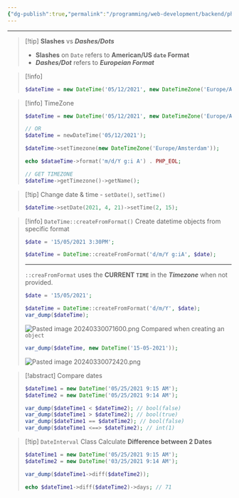 ```yaml
---
{"dg-publish":true,"permalink":"/programming/web-development/backend/php/02-object-oriented-programming-oop/18-date-time-object/01-date-time-object/","tags":["programming","php","webdevelopment","backend","OOP"]}
---
```



---

> [!tip] **Slashes** vs **_Dashes/Dots_**
>
> - **Slashes** on `Date` refers to **American/US `date` Format**
> - **_Dashes/Dot_** refers to **_Europeian Format_**

> [!info]
>
> ```php
> $dateTime = new DateTime('05/12/2021', new DateTimeZone('Europe/Amsterdam'));
>
>
> ```

> [!info] TimeZone
>
> ```php
> $dateTime = new DateTime('05/12/2021', new DateTimeZone('Europe/Amsterdam'));
>
> // OR
> $dateTime = newDateTime('05/12/2021');
>
> $dateTime->setTimezone(new DateTimeZone('Europe/Amsterdam'));
>
> echo $dataeTime->format('m/d/Y g:i A') . PHP_EOL;
>
> // GET TIMEZONE
> $dateTime->getTimezone()->getName();
> ```

> [!tip] Change date & time - `setDate()`, `setTime()`
>
> ```php
> $dateTime->setDate(2021, 4, 21)->setTime(2, 15);
> ```

> [!info] `DateTime::createFromFormat()`
> Create datetime objects from specific format
>
> ```php
> $date = '15/05/2021 3:30PM';
>
> $dateTime = DateTime::createFromFormat('d/m/Y g:iA', $date);
> ```
>
> ---
>
> `::creaFromFormat` uses the **CURRENT `TIME`** in the **_Timezone_** when not provided.
>
> ```php
> $date = '15/05/2021';
>
> $dateTime = DateTime::createFromFormat('d/m/Y', $date);
> var_dump($dateTime);
> ```
>
> ![Pasted image 20240330071600.png](/img/user/PROGRAMMING/Web%20Development/Backend/PHP/02%20Object-Oriented%20Programming%20(OOP)/18%20DateTime%20Object/attachments/Pasted%20image%2020240330071600.png)
> Compared when creating an `object`
>
> ```php
> var_dump($dateTime, new DateTime('15-05-2021'));
> ```
>
> ![Pasted image 20240330072420.png](/img/user/PROGRAMMING/Web%20Development/Backend/PHP/02%20Object-Oriented%20Programming%20(OOP)/18%20DateTime%20Object/attachments/Pasted%20image%2020240330072420.png)

> [!abstract] Compare dates
>
> ```php
> $dateTime1 = new DateTime('05/25/2021 9:15 AM');
> $dateTime2 = new DateTime('05/25/2021 9:14 AM');
>
> var_dump($dateTime1 < $dateTime2); // bool(false)
> var_dump($dateTime1 > $dateTime2); // bool(true)
> var_dump($dateTime1 == $dateTime2); // bool(false)
> var_dump($dateTime1 <==> $dateTime2); // int(1)
> ```

> [!tip] `DateInterval` Class
> Calculate **Difference between 2 Dates**
>
> ```php
> $dateTime1 = new DateTime('05/25/2021 9:15 AM');
> $dateTime2 = new DateTime('03/25/2021 9:14 AM');
>
> var_dump($dateTime1->diff($dateTime2));
>
> echo $dateTime1->diff($dateTime2)->days; // 71
> ```
